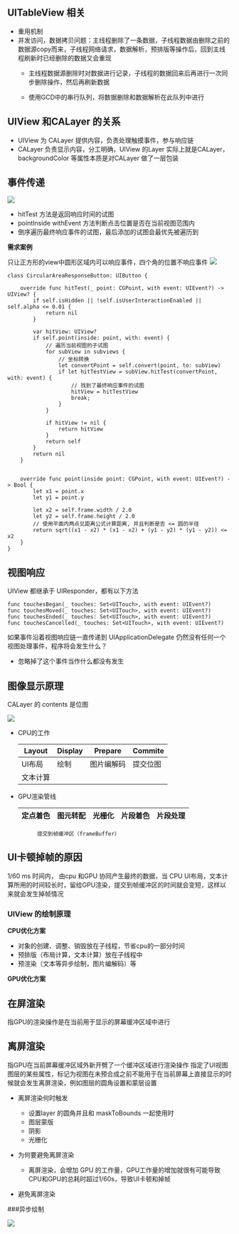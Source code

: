 


## UITableView 相关

- 重用机制
- 并发访问，数据拷贝问题：主线程删除了一条数据，子线程数据由删除之前的数据源copy而来，子线程网络请求，数据解析，预排版等操作后，回到主线程刷新时已经删除的数据又会重现
	- 主线程数据源删除时对数据进行记录，子线程的数据回来后再进行一次同步删除操作，然后再刷新数据
	
	- 使用GCD中的串行队列，将数据删除和数据解析在此队列中进行
	
	
## UIView 和CALayer 的关系

- UIView 为 CALayer 提供内容，负责处理触摸事件，参与响应链
- CALayer 负责显示内容，分工明确，UIView 的Layer 实际上就是CALayer， backgroundColor 等属性本质是对CALayer 做了一层包装

## 事件传递

![](https://ws3.sinaimg.cn/large/006tKfTcly1g1omq41fi4j31hn0u0n3a.jpg)

- hitTest 方法是返回响应时间的试图
- pointInside withEvent 方法判断点击位置是否在当前视图范围内
- 倒序遍历最终响应事件的试图，最后添加的试图会最优先被遍历到

**需求案例**

只让正方形的view中圆形区域内可以响应事件，四个角的位置不响应事件
![](https://ws1.sinaimg.cn/large/006tKfTcly1g1onklz0k8j309q0a674h.jpg)

```
class CircularAreaResponseButton: UIButton {
    
    override func hitTest(_ point: CGPoint, with event: UIEvent?) -> UIView? {
        if self.isHidden || !self.isUserInteractionEnabled ||  self.alpha <= 0.01 {
            return nil
        }
        
        var hitView: UIView?
        if self.point(inside: point, with: event) {
            // 遍历当前视图的子试图
            for subView in subviews {
                // 坐标转换
                let convertPoint = self.convert(point, to: subView)
                if let hitTestView = subView.hitTest(convertPoint, with: event) {
                    // 找到了最终响应事件的试图
                    hitView = hitTestView
                    break;
                }
            }
            
            if hitView != nil {
                return hitView
            }
            return self
        }
        return nil
    }
    
    
    override func point(inside point: CGPoint, with event: UIEvent?) -> Bool {
        let x1 = point.x
        let y1 = point.y
        
        let x2 = self.frame.width / 2.0
        let y2 = self.frame.height / 2.0
        // 使用平面内两点见距离公式计算距离, 并且判断是否 <= 圆的半径
        return sqrt((x1 - x2) * (x1 - x2) + (y1 - y2) * (y1 - y2)) <= x2
    }
}
```

## 视图响应

UIView 都继承于 UIResponder，都有以下方法

```
func touchesBegan(_ touches: Set<UITouch>, with event: UIEvent?)
func touchesMoved(_ touches: Set<UITouch>, with event: UIEvent?) 
func touchesEnded(_ touches: Set<UITouch>, with event: UIEvent?)
func touchesCancelled(_ touches: Set<UITouch>, with event: UIEvent?)
```
如果事件沿着视图响应链一直传递到 UIApplicationDelegate 仍然没有任何一个视图处理事件，程序将会发生什么？

- 忽略掉了这个事件当作什么都没有发生


## 图像显示原理

CALayer 的 contents 是位图

![](https://ws1.sinaimg.cn/large/006tKfTcly1g1oqxcw9dvj32260n041w.jpg)

- CPU的工作

	Layout   | Display   | Prepare    | Commite |
	---------|-----------|------------|---------|
	UI布局	  | 绘制	     | 图片编解码  | 提交位图 | 
	文本计算  | 

- GPU渲染管线

	定点着色 | 图元转配 | 光栅化 | 片段着色 | 片段处理 |
	--------|--------|-------|---------|---------|
	
	
			提交到帧缓冲区（frameBuffer）
	

## UI卡顿掉帧的原因

1/60 ms 时间内， 由cpu 和GPU 协同产生最终的数据，当 CPU UI布局，文本计算所用的时间较长时，留给GPU渲染，提交到帧缓冲区的时间就会变短，这样以来就会发生掉帧情况


### UIView 的绘制原理




**CPU优化方案**

- 对象的创建、调整、销毁放在子线程，节省cpu的一部分时间
- 预排版（布局计算，文本计算）放在子线程中
- 预渲染（文本等异步绘制，图片编解码）等

**GPU优化方案**


## 在屏渲染
指GPU的渲染操作是在当前用于显示的屏幕缓冲区域中进行

## 离屏渲染
指GPU在当前屏幕缓冲区域外新开劈了一个缓冲区域进行渲染操作
指定了UI视图图层的某些属性，标记为视图在未预合成之前不能用于在当前屏幕上直接显示的时候就会发生离屏渲染，例如图层的圆角设置和蒙层设置

- 离屏渲染何时触发

	- 设置layer 的圆角并且和 maskToBounds 一起使用时
	- 图层蒙版
	- 阴影
	- 光栅化

- 为何要避免离屏渲染
	-  离屏渲染，会增加 GPU 的工作量，GPU工作量的增加就很有可能导致CPU和GPU的总耗时超过1/60s，导致UI卡顿和掉帧 

- 避免离屏渲染

###异步绘制

![](https://ws3.sinaimg.cn/large/006tKfTcly1g1osowi1dtj31l70u0ag5.jpg)

